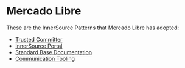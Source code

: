 # Mercado Libre

These are the InnerSource Patterns that Mercado Libre has adopted:

* [Trusted Committer](../patterns/2-structured/trusted-committer.md)
* [InnerSource Portal](../patterns/2-structured/innersource-portal.md)
* [Standard Base Documentation](../patterns/2-structured/project-setup/base-documentation.md)
* [Communication Tooling](../patterns/2-structured/project-setup/communication-tooling.md)